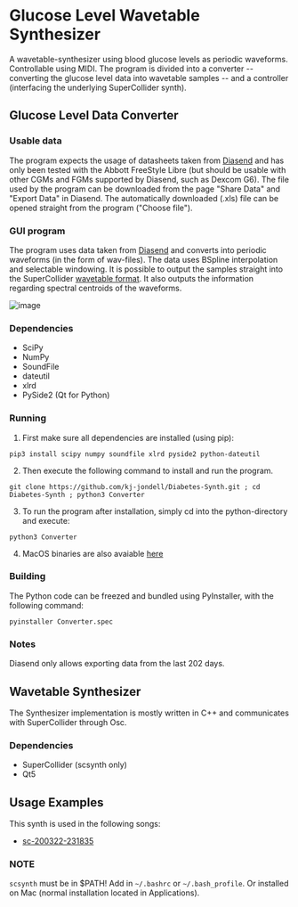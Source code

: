 # Glucose Level Wavetable Synthesizer
A wavetable-synthesizer using blood glucose levels as periodic waveforms. Controllable using MIDI.
The program is divided into a converter -- converting the glucose level data into wavetable samples -- and a controller (interfacing the underlying SuperCollider synth).

## Glucose Level Data Converter
### Usable data
The program expects the usage of datasheets taken from [Diasend](https://www.diasend.com/) and has only been tested with the Abbott FreeStyle Libre (but should be usable with other CGMs and FGMs supported by Diasend, such as Dexcom G6). The file used by the program can be downloaded from the page "Share Data" and "Export Data" in Diasend. The automatically downloaded (.xls) file can be opened straight from the program ("Choose file").

### GUI program
The program uses data taken from [Diasend](https://www.diasend.com/) and converts into periodic waveforms (in the form of wav-files). The data uses BSpline interpolation and selectable windowing. It is possible to output the samples straight into the SuperCollider [wavetable format](https://doc.sccode.org/Classes/Wavetable.html). It also outputs the information regarding spectral centroids of the waveforms.

![image](https://user-images.githubusercontent.com/30523857/84710875-5d4b6000-af65-11ea-9305-9722ac31d660.png)

### Dependencies
* SciPy
* NumPy
* SoundFile
* dateutil
* xlrd
* PySide2 (Qt for Python)

### Running
1. First make sure all dependencies are installed (using pip):
```
pip3 install scipy numpy soundfile xlrd pyside2 python-dateutil 
```
2. Then execute the following command to install and run the program. 
```
git clone https://github.com/kj-jondell/Diabetes-Synth.git ; cd Diabetes-Synth ; python3 Converter
```
3. To run the program after installation, simply cd into the python-directory and execute:
```
python3 Converter
``` 
4. MacOS binaries are also avaiable [here](https://github.com/kj-jondell/Diabetes-Synth/releases/tag/v0.1-alpha)


### Building
The Python code can be freezed and bundled using PyInstaller, with the following command:
```
pyinstaller Converter.spec
``` 

### Notes
Diasend only allows exporting data from the last 202 days.

## Wavetable Synthesizer
The Synthesizer implementation is mostly written in C++ and communicates with SuperCollider through Osc.

### Dependencies
* SuperCollider (scsynth only)
* Qt5

## Usage Examples 
This synth is used in the following songs:
* [sc-200322-231835](https://soundcloud.com/k-j-jondell/sc-200322-231835)

### NOTE
`scsynth` must be in $PATH! Add in `~/.bashrc` or `~/.bash_profile`. Or installed on Mac (normal installation located in Applications).
